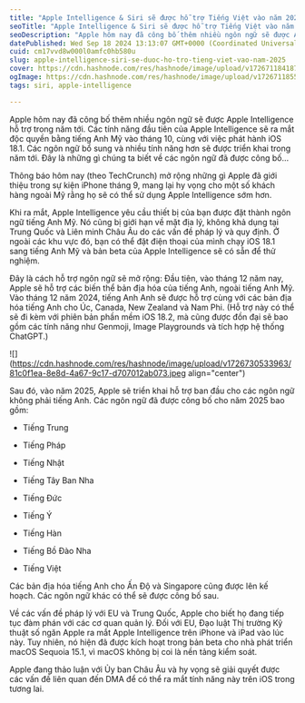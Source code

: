 ```yaml
---
title: "Apple Intelligence & Siri sẽ được hỗ trợ Tiếng Việt vào năm 2025"
seoTitle: "Apple Intelligence & Siri sẽ được hỗ trợ Tiếng Việt vào năm 2025"
seoDescription: "Apple hôm nay đã công bố thêm nhiều ngôn ngữ sẽ được Apple Intelligence hỗ trợ trong năm tới. Các tính năng đầu tiên của Apple Intelligence sẽ ra mắt độc qu"
datePublished: Wed Sep 18 2024 13:13:07 GMT+0000 (Coordinated Universal Time)
cuid: cm17vvd8w000l0amfc0hb580u
slug: apple-intelligence-siri-se-duoc-ho-tro-tieng-viet-vao-nam-2025
cover: https://cdn.hashnode.com/res/hashnode/image/upload/v1726711841874/72cfb6b0-9959-4c64-99a5-6dd63775fac6.png
ogImage: https://cdn.hashnode.com/res/hashnode/image/upload/v1726711855282/5ed652bb-363e-4832-b9c9-3412d98d0c1e.png
tags: siri, apple-intelligence

---
```


Apple hôm nay đã công bố thêm nhiều ngôn ngữ sẽ được Apple Intelligence hỗ trợ trong năm tới. Các tính năng đầu tiên của Apple Intelligence sẽ ra mắt độc quyền bằng tiếng Anh Mỹ vào tháng 10, cùng với việc phát hành iOS 18.1. Các ngôn ngữ bổ sung và nhiều tính năng hơn sẽ được triển khai trong năm tới. Đây là những gì chúng ta biết về các ngôn ngữ đã được công bố…

Thông báo hôm nay (theo TechCrunch) mở rộng những gì Apple đã giới thiệu trong sự kiện iPhone tháng 9, mang lại hy vọng cho một số khách hàng ngoài Mỹ rằng họ sẽ có thể sử dụng Apple Intelligence sớm hơn.

Khi ra mắt, Apple Intelligence yêu cầu thiết bị của bạn được đặt thành ngôn ngữ tiếng Anh Mỹ. Nó cũng bị giới hạn về mặt địa lý, không khả dụng tại Trung Quốc và Liên minh Châu Âu do các vấn đề pháp lý và quy định. Ở ngoài các khu vực đó, bạn có thể đặt điện thoại của mình chạy iOS 18.1 sang tiếng Anh Mỹ và bản beta của Apple Intelligence sẽ có sẵn để thử nghiệm.

Đây là cách hỗ trợ ngôn ngữ sẽ mở rộng: Đầu tiên, vào tháng 12 năm nay, Apple sẽ hỗ trợ các biến thể bản địa hóa của tiếng Anh, ngoài tiếng Anh Mỹ. Vào tháng 12 năm 2024, tiếng Anh Anh sẽ được hỗ trợ cùng với các bản địa hóa tiếng Anh cho Úc, Canada, New Zealand và Nam Phi. (Hỗ trợ này có thể sẽ đi kèm với phiên bản phần mềm iOS 18.2, mà cũng được đồn đại sẽ bao gồm các tính năng như Genmoji, Image Playgrounds và tích hợp hệ thống ChatGPT.)

![](https://cdn.hashnode.com/res/hashnode/image/upload/v1726730533963/81c0f1ea-8e8d-4a67-9c17-d707012ab073.jpeg align="center")

Sau đó, vào năm 2025, Apple sẽ triển khai hỗ trợ ban đầu cho các ngôn ngữ không phải tiếng Anh. Các ngôn ngữ đã được công bố cho năm 2025 bao gồm:

* Tiếng Trung
    
* Tiếng Pháp
    
* Tiếng Nhật
    
* Tiếng Tây Ban Nha
    
* Tiếng Đức
    
* Tiếng Ý
    
* Tiếng Hàn
    
* Tiếng Bồ Đào Nha
    
* Tiếng Việt
    

Các bản địa hóa tiếng Anh cho Ấn Độ và Singapore cũng được lên kế hoạch. Các ngôn ngữ khác có thể sẽ được công bố sau.

Về các vấn đề pháp lý với EU và Trung Quốc, Apple cho biết họ đang tiếp tục đàm phán với các cơ quan quản lý. Đối với EU, Đạo luật Thị trường Kỹ thuật số ngăn Apple ra mắt Apple Intelligence trên iPhone và iPad vào lúc này. Tuy nhiên, nó hiện đã được kích hoạt trong bản beta cho nhà phát triển macOS Sequoia 15.1, vì macOS không bị coi là nền tảng kiểm soát.

Apple đang thảo luận với Ủy ban Châu Âu và hy vọng sẽ giải quyết được các vấn đề liên quan đến DMA để có thể ra mắt tính năng này trên iOS trong tương lai.